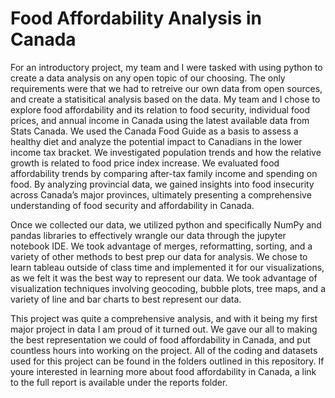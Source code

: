 # Food Affordability Analysis in Canada

For an introductory project, my team and I were tasked with using python to create a data analysis on any open topic of our choosing. The only requirements were that we had to retreive our own data from open sources, and create a statisitical analysis based on the data. My team and I chose to explore food affordability and its relation to food security, individual food prices, and annual income in Canada using the latest available data from Stats Canada. We used the Canada Food Guide as a basis to assess a healthy diet and analyze the potential impact to Canadians in the lower income tax bracket. We investigated population trends and how the relative growth is related to food price index increase. We evaluated food affordability trends by comparing after-tax family income and spending on food. By analyzing provincial data, we gained insights into food insecurity across Canada’s major provinces, ultimately presenting a comprehensive understanding of food security and affordability in Canada. 

Once we collected our data, we utilized python and specifically NumPy and pandas libraries to effectively wrangle our data through the jupyter notebook IDE. We took advantage of merges, reformatting, sorting, and a variety of other methods to best prep our data for analysis. We chose to learn tableau outside of class time and implemented it for our visualizations, as we felt it was the best way to represent our data. We took advantage of visualization techniques involving geocoding, bubble plots, tree maps, and a variety of line and bar charts to best represent our data. 

This project was quite a comprehensive analysis, and with it being my first major project in data I am proud of it turned out. We gave our all to making the best representation we could of food affordability in Canada, and put countless hours into working on the project. All of the coding and datasets used for this project can be found in the folders outlined in this repository. If youre interested in learning more about food affordability in Canada, a link to the full report is available under the reports folder.
